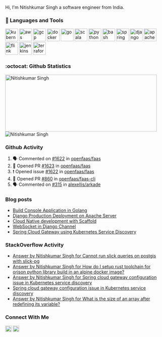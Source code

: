 
Hi, I'm Nitishkumar Singh a software engineer from India.

### 🧰 Languages and Tools
<p align="left"><img src="https://www.vectorlogo.zone/logos/kubernetes/kubernetes-icon.svg" alt="kubernetes" width="40" height="40"/> <img src="https://www.vectorlogo.zone/logos/amazon_aws/amazon_aws-ar21.svg" alt="aws" width="40" height="40"/> <img src="https://www.vectorlogo.zone/logos/google_cloud/google_cloud-icon.svg" alt="gcp" width="40" height="40"/> <img src="https://www.vectorlogo.zone/logos/docker/docker-official.svg" alt="docker" width="40" height="40"/> <img src="https://www.vectorlogo.zone/logos/golang/golang-official.svg" alt="go" width="40" height="40"/> <img src="https://www.vectorlogo.zone/logos/scala-lang/scala-lang-icon.svg" alt="scala" width="40" height="40"/> <img src="https://www.vectorlogo.zone/logos/python/python-official.svg" alt="python" width="40" height="40"/> <img src="https://www.vectorlogo.zone/logos/gnu_bash/gnu_bash-icon.svg" alt="bash" width="40" height="40"/> <img src="https://www.vectorlogo.zone/logos/springio/springio-icon.svg" alt="spring" width="40" height="40"/> <img src="https://www.vectorlogo.zone/logos/djangoproject/djangoproject-ar21.svg" alt="django" width="40" height="40"/> <img src="https://www.vectorlogo.zone/logos/apache_spark/apache_spark-ar21.svg" alt="apache spark" width="40" height="40"/> <img src="https://www.vectorlogo.zone/logos/apache_flink/apache_flink-icon.svg" alt="flink" width="40" height="40"/> <img src="https://www.vectorlogo.zone/logos/jenkins/jenkins-icon.svg" alt="jenkins" width="40" height="40"/> <img src="https://www.vectorlogo.zone/logos/terraformio/terraformio-ar21.svg" alt="terraform" width="40" height="40"/>
</p>


### :octocat: Github Statistics
<p align="left">
<img  src="https://github-readme-stats.vercel.app/api?username=nitishkumar71&show_icons=true&theme=radical" alt="Nitishkumar Singh" width="480" height="180" />
<img src="https://github-readme-stats.vercel.app/api/top-langs/?username=nitishkumar71&exclude_repo=blog.nitishkumarsingh.xyz&layout=compact&hide=html&theme=radical&langs_count=10" alt="Nitishkumar Singh"/>
</p>

### Github Activity
<!--START_SECTION:activity-->
1. 🗣 Commented on [#1622](https://github.com/openfaas/faas/issues/1622) in [openfaas/faas](https://github.com/openfaas/faas)
2. 💪 Opened PR [#1623](https://github.com/openfaas/faas/pull/1623) in [openfaas/faas](https://github.com/openfaas/faas)
3. ❗️ Opened issue [#1622](https://github.com/openfaas/faas/issues/1622) in [openfaas/faas](https://github.com/openfaas/faas)
4. 💪 Opened PR [#860](https://github.com/openfaas/faas-cli/pull/860) in [openfaas/faas-cli](https://github.com/openfaas/faas-cli)
5. 🗣 Commented on [#315](https://github.com/alexellis/arkade/issues/315) in [alexellis/arkade](https://github.com/alexellis/arkade)
<!--END_SECTION:activity-->

### Blog posts
<!-- BLOG-POST-LIST:START -->
- [Build Console Application in Golang](https://blog.nitishkumarsingh.xyz/2020-10-03-build-console-application-in-golang/)
- [Django Production Deployment on Apache Server](https://blog.nitishkumarsingh.xyz/2020-09-02-django-production-deployment-using-apache-server-and-docker/)
- [Cloud Native development with Scaffold](https://blog.nitishkumarsingh.xyz/2020-09-08-cloud-native-development-with-scaffold/)
- [WebSocket in Django Channel](https://blog.nitishkumarsingh.xyz/2019-10-25-websocker-in-django-channel/)
- [Spring Cloud Gateway using Kubernetes Service Discovery](https://blog.nitishkumarsingh.xyz/2019-10-11-spring-cloud-gateway-using-kubernetes-service-discovery/)
<!-- BLOG-POST-LIST:END -->

### StackOverflow Activity
<!-- STACKOVERFLOW:START -->
- [Answer by Nitishkumar Singh for Cannot run slick queries on postgis with slick-pg](https://stackoverflow.com/questions/63637096/cannot-run-slick-queries-on-postgis-with-slick-pg/64260108#64260108)
- [Answer by Nitishkumar Singh for How do I setup rust toolchain for orjson python library build in an alpine docker image?](https://stackoverflow.com/questions/62207959/how-do-i-setup-rust-toolchain-for-orjson-python-library-build-in-an-alpine-docke/62400444#62400444)
- [Answer by Nitishkumar Singh for Spring cloud gateway configuration issue in Kubernetes service discovery](https://stackoverflow.com/questions/58366684/spring-cloud-gateway-configuration-issue-in-kubernetes-service-discovery/58470819#58470819)
- [Spring cloud gateway configuration issue in Kubernetes service discovery](https://stackoverflow.com/questions/58366684/spring-cloud-gateway-configuration-issue-in-kubernetes-service-discovery)
- [Answer by Nitishkumar Singh for What is the size of an array after redefining its variable?](https://stackoverflow.com/questions/58260393/what-is-the-size-of-an-array-after-redefining-its-variable/58260462#58260462)
<!-- STACKOVERFLOW:END -->

### Connect With Me
<a href="https://www.linkedin.com/in/nitishkumarsingh71/" target="blank"><img align="center" src="https://www.vectorlogo.zone/logos/linkedin/linkedin-icon.svg" alt="nitishkumar71" width="20" height="20"/></a>
<a href="https://twitter.com/Nitishkumar071" target="blank"><img align="center" src="https://www.vectorlogo.zone/logos/twitter/twitter-icon.svg" alt="nitishkumar071" width="20" height="20"/></a>
